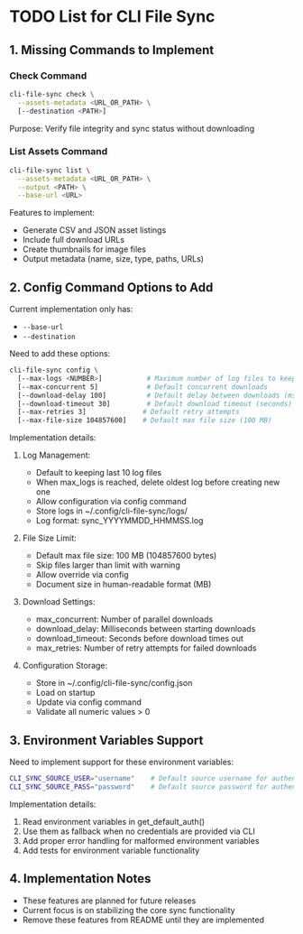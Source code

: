 # TODO List for CLI File Sync

## 1. Missing Commands to Implement

### Check Command
```bash
cli-file-sync check \
  --assets-metadata <URL_OR_PATH> \
  [--destination <PATH>]
```
Purpose: Verify file integrity and sync status without downloading

### List Assets Command
```bash
cli-file-sync list \
  --assets-metadata <URL_OR_PATH> \
  --output <PATH> \
  --base-url <URL>
```
Features to implement:
- Generate CSV and JSON asset listings
- Include full download URLs
- Create thumbnails for image files
- Output metadata (name, size, type, paths, URLs)

## 2. Config Command Options to Add

Current implementation only has:
- `--base-url`
- `--destination`

Need to add these options:
```bash
cli-file-sync config \
  [--max-logs <NUMBER>]           # Maximum number of log files to keep (default: 10)
  [--max-concurrent 5]            # Default concurrent downloads
  [--download-delay 100]          # Default delay between downloads (ms)
  [--download-timeout 30]         # Default download timeout (seconds)
  [--max-retries 3]              # Default retry attempts
  [--max-file-size 104857600]    # Default max file size (100 MB)
```

Implementation details:
1. Log Management:
   - Default to keeping last 10 log files
   - When max_logs is reached, delete oldest log before creating new one
   - Allow configuration via config command
   - Store logs in ~/.config/cli-file-sync/logs/
   - Log format: sync_YYYYMMDD_HHMMSS.log

2. File Size Limit:
   - Default max file size: 100 MB (104857600 bytes)
   - Skip files larger than limit with warning
   - Allow override via config
   - Document size in human-readable format (MB)

3. Download Settings:
   - max_concurrent: Number of parallel downloads
   - download_delay: Milliseconds between starting downloads
   - download_timeout: Seconds before download times out
   - max_retries: Number of retry attempts for failed downloads

4. Configuration Storage:
   - Store in ~/.config/cli-file-sync/config.json
   - Load on startup
   - Update via config command
   - Validate all numeric values > 0

## 3. Environment Variables Support

Need to implement support for these environment variables:
```bash
CLI_SYNC_SOURCE_USER="username"    # Default source username for authentication
CLI_SYNC_SOURCE_PASS="password"    # Default source password for authentication
```

Implementation details:
1. Read environment variables in get_default_auth()
2. Use them as fallback when no credentials are provided via CLI
3. Add proper error handling for malformed environment variables
4. Add tests for environment variable functionality

## 4. Implementation Notes
- These features are planned for future releases
- Current focus is on stabilizing the core sync functionality
- Remove these features from README until they are implemented
